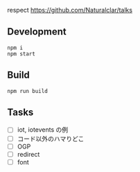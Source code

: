 respect https://github.com/Naturalclar/talks

## Development

```
npm i
npm start
```

## Build

```
npm run build
```

## Tasks

- [ ] iot, iotevents の例
- [ ] コード以外のハマりどこ
- [ ] OGP
- [ ] redirect
- [ ] font
